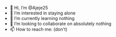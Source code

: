 - 👋 Hi, I’m @Ajeje25
- 👀 I’m interested in staying alone
- 🌱 I’m currently learning nothing
- 💞️ I’m looking to collaborate on absolutely nothing
- 📫 How to reach me: (don't)

<!---
Ajeje25/Ajeje25 is a ✨ special ✨ repository because its `README.md` (this file) appears on your GitHub profile.
You can click the Preview link to take a look at your changes.
--->
